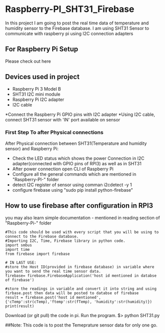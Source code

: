 # Raspberry-PI_SHT31_Firebase
  In this project I am going to post the real time data of temperature and humidity sensor to the Firebase database.
  I am using SHT31 Sensor to communicate with raspberry pi using I2C connection adapters

## For Raspberry Pi Setup 
  Please check out here

## Devices used in project 

  - Raspberry Pi 3 Model B
  - SHT31 I2C mini module
  - Raspberry Pi I2C adapter
  - I2C cable
  
*Connect the Raspberry Pi GPIO pins with I2C adapter 
*Using I2C cable, connect SHT31 sensor with 'IN' port available on sensor

### First Step To after Physical connections

  After Physical connection between SHT31(Temperature and humidity sensor) and Raspberry Pi:
    
   - Check the LED status which shows the power Connection in I2C adapter(connected with GPIO pins of RPI3) as well as in SHT31
   - After power connection open CLI of Raspberry Pi 
   - Configure all the general commands which are mentioned in "Raspberry-PI-" folder
   - detect I2C register of sensor using comman i2cdetect -y 1
   - configure firebase using "sudo pip install python-firebase"
    
## How to use firebase after configuration in RPI3

you may also learn simple documentation - mentioned in reading section of "Raspberry-Pi-" folder

    #This code should be used with every script that you will be using to connect to the Firebase database.
    #Importing I2C, Time, Firebase library in python code.
    import smbus
    import time
    from firebase import firebase
    
    # IN LAST USE: 
    #store the Host ID(provided in firebase database) in variable where you want to send the real time sensor data.  
    firebase= firebase.FirebaseApplication('host id mentioned in databse of firebase')

    #store the readings in variable and convert it into string and using firbase.post then data will be posted to databse of firebase 
    result = firebase.post('host id mentioned', {'cTemp':str(cTemp),'ftemp':str(fTemp), 'humidity':str(humidity)})
    print(result)
   
 Download (or git pull) the code in pi. Run the program.
      $> python SHT31.py
 
 
 ##Note: This code is to post the Temeprature sensor data for only one go.  




